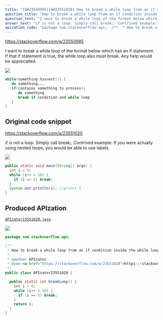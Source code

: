```yaml
---
title: "[Q#23550985][A#23551020] How to break a while loop from an if condition inside the while loop?"
question_title: "How to break a while loop from an if condition inside the while loop?"
question_text: "I want to break a while loop of the format below which has an if statement. If that if statement is true, the while loop also must break. Any help would be appreciated."
answer_text: "if is not a loop. Simply call break;. Contrived example: If you were actually using nested loops, you would be able to use labels."
apization_code: "package com.stackoverflow.api;  /**  * How to break a while loop from an if condition inside the while loop?  *  * @author APIzator  * @see <a href=\"https://stackoverflow.com/a/23551020\">https://stackoverflow.com/a/23551020</a>  */ public class APIzator23551020 {    public static int breakLoop() {     int i = 0;     while (i++ < 10) {       if (i == 5) break;     }     return i;   } }"
---
```


https://stackoverflow.com/q/23550985

I want to break a while loop of the format below which has an if statement. If that if statement is true, the while loop also must break. Any help would be appreciated.


<div class="code-logo"><img src="/stackoverflow.png" /></div>

```java
while(something.hasnext()) {
   do something...
   if(contains something to process){
      do something
      break if condition and while loop
   }
}
```


## Original code snippet

https://stackoverflow.com/a/23551020

if is not a loop. Simply call break;.
Contrived example:
If you were actually using nested loops, you would be able to use labels.

<div class="code-logo"><img src="/stackoverflow.png" /></div>

```java
public static void main(String[] args) {
  int i = 0;
  while (i++ < 10) {
    if (i == 5) break;
  }
  System.out.println(i); //prints 5
}
```

## Produced APIzation

[`APIzator23551020.java`](https://github.com/pasqualesalza/apization-temp-data/raw/master/search/APIzator23551020.java)

<div class="code-logo"><img src="/apizator.png" /></div>

```java
package com.stackoverflow.api;

/**
 * How to break a while loop from an if condition inside the while loop?
 *
 * @author APIzator
 * @see <a href="https://stackoverflow.com/a/23551020">https://stackoverflow.com/a/23551020</a>
 */
public class APIzator23551020 {

  public static int breakLoop() {
    int i = 0;
    while (i++ < 10) {
      if (i == 5) break;
    }
    return i;
  }
}

```
